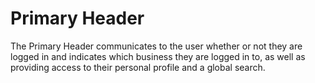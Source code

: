 # Primary Header

The Primary Header communicates to the user whether or not they are logged in and indicates which business they are logged in to, as well as providing access to their personal profile and a global search.
